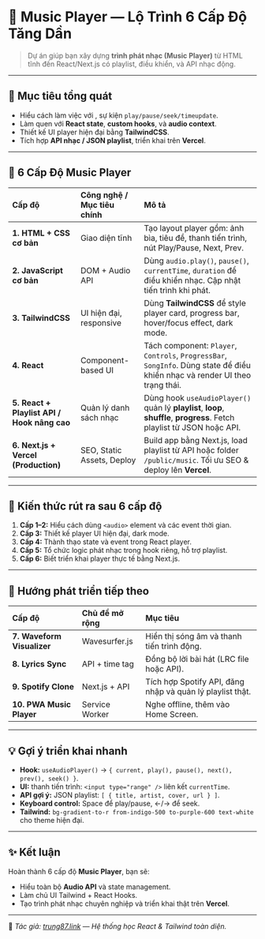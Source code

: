 # 🎵 Music Player — Lộ Trình 6 Cấp Độ Tăng Dần

> Dự án giúp bạn xây dựng **trình phát nhạc (Music Player)** từ HTML tĩnh đến React/Next.js có playlist, điều khiển, và API nhạc động.

---

## 🎯 Mục tiêu tổng quát

- Hiểu cách làm việc với **<audio> API**, sự kiện `play/pause/seek/timeupdate`.
- Làm quen với **React state**, **custom hooks**, và **audio context**.
- Thiết kế UI player hiện đại bằng **TailwindCSS**.
- Tích hợp **API nhạc / JSON playlist**, triển khai trên **Vercel**.

---

## 🧩 6 Cấp Độ Music Player

| Cấp độ                                      | Công nghệ / Mục tiêu chính | Mô tả                                                                                                                        |
| :------------------------------------------ | :------------------------- | :--------------------------------------------------------------------------------------------------------------------------- |
| **1. HTML + CSS cơ bản**                    | Giao diện tĩnh             | Tạo layout player gồm: ảnh bìa, tiêu đề, thanh tiến trình, nút Play/Pause, Next, Prev.                                       |
| **2. JavaScript cơ bản**                    | DOM + Audio API            | Dùng `audio.play()`, `pause()`, `currentTime`, `duration` để điều khiển nhạc. Cập nhật tiến trình khi phát.                  |
| **3. TailwindCSS**                          | UI hiện đại, responsive    | Dùng **TailwindCSS** để style player card, progress bar, hover/focus effect, dark mode.                                      |
| **4. React**                                | Component-based UI         | Tách component: `Player`, `Controls`, `ProgressBar`, `SongInfo`. Dùng state để điều khiển nhạc và render UI theo trạng thái. |
| **5. React + Playlist API / Hook nâng cao** | Quản lý danh sách nhạc     | Dùng hook `useAudioPlayer()` quản lý **playlist**, **loop**, **shuffle**, **progress**. Fetch playlist từ JSON hoặc API.     |
| **6. Next.js + Vercel (Production)**        | SEO, Static Assets, Deploy | Build app bằng Next.js, load playlist từ API hoặc folder `/public/music`. Tối ưu SEO & deploy lên **Vercel**.                |

---

## 🧠 Kiến thức rút ra sau 6 cấp độ

1. **Cấp 1–2:** Hiểu cách dùng `<audio>` element và các event thời gian.
2. **Cấp 3:** Thiết kế player UI hiện đại, dark mode.
3. **Cấp 4:** Thành thạo state và event trong React player.
4. **Cấp 5:** Tổ chức logic phát nhạc trong hook riêng, hỗ trợ playlist.
5. **Cấp 6:** Biết triển khai player thực tế bằng Next.js.

---

## 🚀 Hướng phát triển tiếp theo

| Cấp độ                     | Chủ đề mở rộng | Mục tiêu                                                  |
| :------------------------- | :------------- | :-------------------------------------------------------- |
| **7. Waveform Visualizer** | Wavesurfer.js  | Hiển thị sóng âm và thanh tiến trình động.                |
| **8. Lyrics Sync**         | API + time tag | Đồng bộ lời bài hát (LRC file hoặc API).                  |
| **9. Spotify Clone**       | Next.js + API  | Tích hợp Spotify API, đăng nhập và quản lý playlist thật. |
| **10. PWA Music Player**   | Service Worker | Nghe offline, thêm vào Home Screen.                       |

---

## 💡 Gợi ý triển khai nhanh

- **Hook:** `useAudioPlayer()` → `{ current, play(), pause(), next(), prev(), seek() }`.
- **UI:** thanh tiến trình: `<input type="range" />` liên kết `currentTime`.
- **API gợi ý:** JSON playlist: `[ { title, artist, cover, url } ]`.
- **Keyboard control:** Space để play/pause, ←/→ để seek.
- **Tailwind:** `bg-gradient-to-r from-indigo-500 to-purple-600 text-white` cho theme hiện đại.

---

## ✨ Kết luận

Hoàn thành 6 cấp độ **Music Player**, bạn sẽ:

- Hiểu toàn bộ **Audio API** và state management.
- Làm chủ UI Tailwind + React Hooks.
- Tạo trình phát nhạc chuyên nghiệp và triển khai thật trên **Vercel**.

---

📌 _Tác giả: [trung87.link](https://trung87.link) — Hệ thống học React & Tailwind toàn diện._
